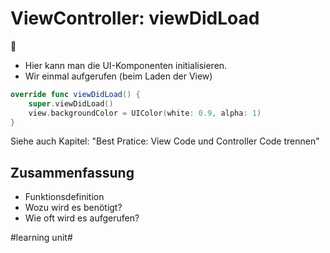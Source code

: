 # ViewController: viewDidLoad
🌅

- Hier kann man die UI-Komponenten initialisieren.
- Wir einmal aufgerufen (beim Laden der View)

```swift
override func viewDidLoad() {
	super.viewDidLoad()
	view.backgroundColor = UIColor(white: 0.9, alpha: 1)
}
```

Siehe auch Kapitel: "Best Pratice: View Code und Controller Code trennen"

## Zusammenfassung
- Funktionsdefinition
- Wozu wird es benötigt?
- Wie oft wird es aufgerufen?


#learning unit#